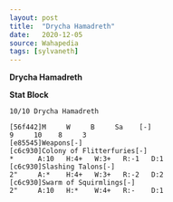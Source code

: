 ```yaml
---
layout: post
title:  "Drycha Hamadreth"
date:   2020-12-05
source: Wahapedia
tags: [sylvaneth]
---
```


**Drycha Hamadreth**

**Stat Block**
```
10/10 Drycha Hamadreth
```

```
[56f442]M     W     B     Sa    [-]
9     10    8     3     
[e85545]Weapons[-]
[c6c930]Colony of Flitterfuries[-]
*      A:10   H:4+   W:3+   R:-1   D:1   
[c6c930]Slashing Talons[-]
2"     A:*    H:4+   W:3+   R:-2   D:2   
[c6c930]Swarm of Squirmlings[-]
2"     A:10   H:*    W:4+   R:-    D:1   
```


